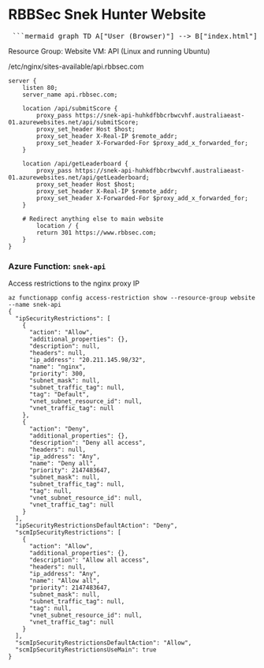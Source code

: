 # RBBSec Snek Hunter Website

<pre> ```mermaid graph TD A["User (Browser)"] --> B["index.html"] B --> C["snek.js"] B --> D["style.css"] C -->|Submits Score| E{"Snek API"} C -->|Loads Leaderboard| E E -->|Stores/Retrieves| F["Leaderboard Data"] ``` </pre>

Resource Group: Website
VM: API (Linux and running Ubuntu)

/etc/nginx/sites-available/api.rbbsec.com

```
server {
    listen 80;
    server_name api.rbbsec.com;

    location /api/submitScore {
        proxy_pass https://snek-api-huhkdfbbcrbwcvhf.australiaeast-01.azurewebsites.net/api/submitScore;
        proxy_set_header Host $host;
        proxy_set_header X-Real-IP $remote_addr;
        proxy_set_header X-Forwarded-For $proxy_add_x_forwarded_for;
    }

    location /api/getLeaderboard {
        proxy_pass https://snek-api-huhkdfbbcrbwcvhf.australiaeast-01.azurewebsites.net/api/getLeaderboard;
        proxy_set_header Host $host;
        proxy_set_header X-Real-IP $remote_addr;
        proxy_set_header X-Forwarded-For $proxy_add_x_forwarded_for;
    }

    # Redirect anything else to main website
        location / {
        return 301 https://www.rbbsec.com;
    }
}
```


### Azure Function: `snek-api`

Access restrictions to the nginx proxy IP

```
az functionapp config access-restriction show --resource-group website  --name snek-api  
{
  "ipSecurityRestrictions": [
    {
      "action": "Allow",
      "additional_properties": {},
      "description": null,
      "headers": null,
      "ip_address": "20.211.145.98/32",
      "name": "nginx",
      "priority": 300,
      "subnet_mask": null,
      "subnet_traffic_tag": null,
      "tag": "Default",
      "vnet_subnet_resource_id": null,
      "vnet_traffic_tag": null
    },
    {
      "action": "Deny",
      "additional_properties": {},
      "description": "Deny all access",
      "headers": null,
      "ip_address": "Any",
      "name": "Deny all",
      "priority": 2147483647,
      "subnet_mask": null,
      "subnet_traffic_tag": null,
      "tag": null,
      "vnet_subnet_resource_id": null,
      "vnet_traffic_tag": null
    }
  ],
  "ipSecurityRestrictionsDefaultAction": "Deny",
  "scmIpSecurityRestrictions": [
    {
      "action": "Allow",
      "additional_properties": {},
      "description": "Allow all access",
      "headers": null,
      "ip_address": "Any",
      "name": "Allow all",
      "priority": 2147483647,
      "subnet_mask": null,
      "subnet_traffic_tag": null,
      "tag": null,
      "vnet_subnet_resource_id": null,
      "vnet_traffic_tag": null
    }
  ],
  "scmIpSecurityRestrictionsDefaultAction": "Allow",
  "scmIpSecurityRestrictionsUseMain": true
}
```